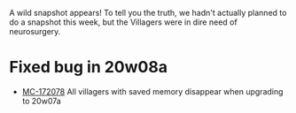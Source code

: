 A wild snapshot appears! To tell you the truth, we hadn't actually planned to do a snapshot this week, but the Villagers were in dire need of neurosurgery.

# Fixed bug in 20w08a

-   [MC-172078](https://bugs.mojang.com/browse/MC-172078) All villagers with saved memory disappear when upgrading to 20w07a